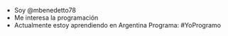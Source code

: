 - Soy @mbenedetto78 
- Me interesa la programación
- Actualmente estoy aprendiendo en Argentina Programa: #YoProgramo
